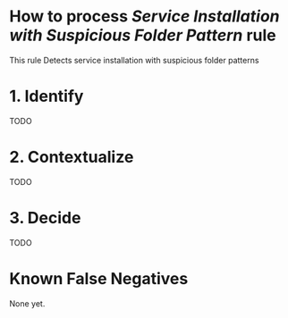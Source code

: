 # How to process *Service Installation with Suspicious Folder Pattern* rule
This rule Detects service installation with suspicious folder patterns

# 1. Identify
TODO

# 2. Contextualize
TODO

# 3. Decide
TODO

# Known False Negatives
None yet.

